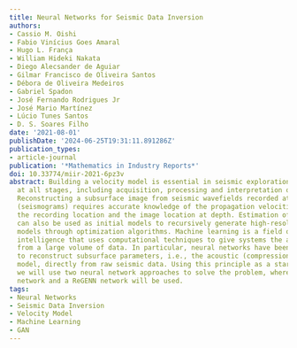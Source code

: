 ```yaml
---
title: Neural Networks for Seismic Data Inversion
authors:
- Cassio M. Oishi
- Fabio Vinícius Goes Amaral
- Hugo L. França
- William Hideki Nakata
- Diego Alecsander de Aguiar
- Gilmar Francisco de Oliveira Santos
- Débora de Oliveira Medeiros
- Gabriel Spadon
- José Fernando Rodrigues Jr
- José Mario Martínez
- Lúcio Tunes Santos
- D. S. Soares Filho
date: '2021-08-01'
publishDate: '2024-06-25T19:31:11.891286Z'
publication_types:
- article-journal
publication: '*Mathematics in Industry Reports*'
doi: 10.33774/miir-2021-6pz3v
abstract: Building a velocity model is essential in seismic exploration and is used
  at all stages, including acquisition, processing and interpretation of seismic data.
  Reconstructing a subsurface image from seismic wavefields recorded at the surface
  (seismograms) requires accurate knowledge of the propagation velocities between
  the recording location and the image location at depth. Estimation of velocity models
  can also be used as initial models to recursively generate high-resolution velocity
  models through optimization algorithms. Machine learning is a field of artificial
  intelligence that uses computational techniques to give systems the ability to learn
  from a large volume of data. In particular, neural networks have been developed
  to reconstruct subsurface parameters, i.e., the acoustic (compressional) wave velocity
  model, directly from raw seismic data. Using this principle as a starting point
  we will use two neural network approaches to solve the problem, where a GAN neural
  network and a ReGENN network will be used.
tags:
- Neural Networks
- Seismic Data Inversion
- Velocity Model
- Machine Learning
- GAN
---
```

